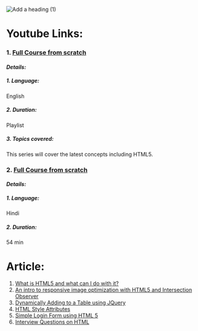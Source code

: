![Add a heading (1)](https://user-images.githubusercontent.com/68693240/138220403-3673a589-3384-4b7c-97e8-80b0688b769c.png)



# Youtube Links:
### 1. [Full Course from scratch](https://www.youtube.com/watch?v=dD2EISBDjWM&list=PLr6-GrHUlVf_ZNmuQSXdS197Oyr1L9sPB)
#### *Details:*
##### 1. Language: 
English
##### 2. Duration:
Playlist
##### 3. Topics covered:
This series will cover the latest concepts including HTML5.

### 2. [Full Course from scratch](https:https://youtu.be/DmRjKZJ4c7g)
#### *Details:*
##### 1. Language: 
Hindi
##### 2. Duration:
54 min

# Article:
1. [What is HTML5 and what can I do with it?](https://medium.com/adalab/what-is-html5-and-what-can-i-do-with-it-d6bc85eb8af9)
2. [An intro to responsive image optimization with HTML5 and Intersection Observer](https://www.freecodecamp.org/news/an-intro-to-responsive-image-optimization-with-html5-and-intersection-observer-2a4fbe1473c1/)
3. [Dynamically Adding to a Table using JQuery](https://medium.com/@yumnakhtar/dynamically-adding-to-a-table-aeb688311064)
4. [HTML Style Attributes](https://technologydiving.medium.com/html-style-attributes-customize-your-content-in-your-style-d3cc3fe57383)
5. [Simple Login Form using HTML 5
](https://www.c-sharpcorner.com/UploadFile/cd3310/create-simple-login-form-using-html-5-tools/)
6. [Interview Questions on HTML](https://www.c-sharpcorner.com/article/html-5-interview-questions/)

